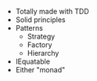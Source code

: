 - Totally made with TDD
- Solid principles
- Patterns
  - Strategy
  - Factory
  - Hierarchy
- IEquatable
- Either "monad"